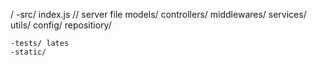 /
    -src/
        index.js // server file
        models/
        controllers/
        middlewares/
        services/
        utils/
        config/
        repositiory/

    -tests/ lates
    -static/


